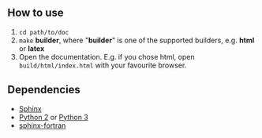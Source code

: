 ## How to use
1. `cd path/to/doc`
1. `make` **builder**, where "**builder**" is one of the supported builders, e.g. **html** or **latex**
1. Open the documentation. E.g. if you chose html, open `build/html/index.html` with your favourite browser.

## Dependencies
- [Sphinx](http://www.sphinx-doc.org/en/stable/)
- [Python 2](https://www.python.org) or [Python 3](https://www.python.org)
- [sphinx-fortran](https://pypi.org/project/sphinx-fortran/) 